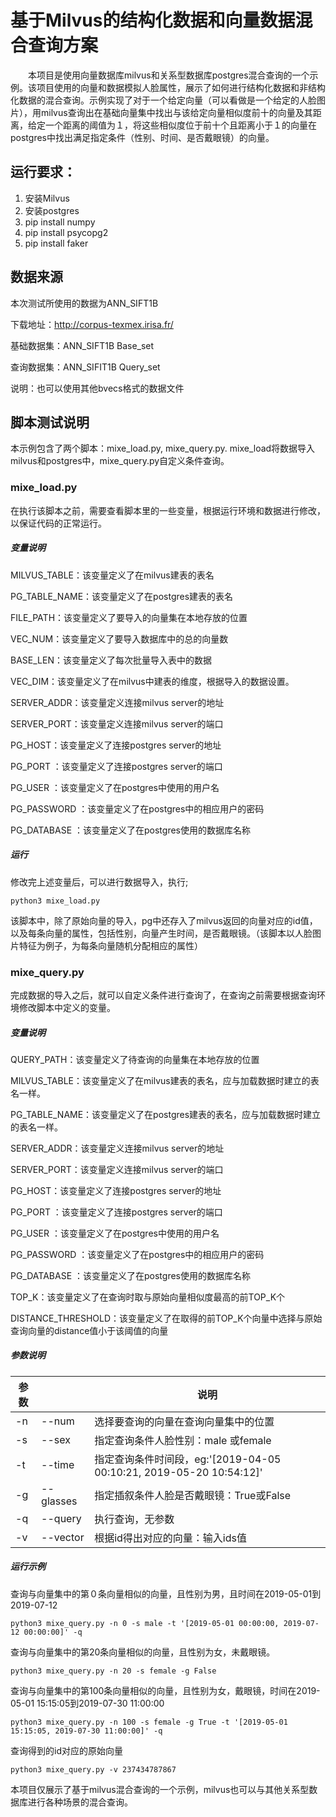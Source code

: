 # 基于Milvus的结构化数据和向量数据混合查询方案

　　本项目是使用向量数据库milvus和关系型数据库postgres混合查询的一个示例。该项目使用的向量和数据模拟人脸属性，展示了如何进行结构化数据和非结构化数据的混合查询。示例实现了对于一个给定向量（可以看做是一个给定的人脸图片），用milvus查询出在基础向量集中找出与该给定向量相似度前十的向量及其距离，给定一个距离的阈值为１，将这些相似度位于前十个且距离小于１的向量在postgres中找出满足指定条件（性别、时间、是否戴眼镜）的向量。

## 运行要求：

1. 安装Milvus
2. 安装postgres
3. pip install numpy
4. pip install psycopg2
5. pip install faker

## 数据来源

本次测试所使用的数据为ANN_SIFT1B

下载地址：<http://corpus-texmex.irisa.fr/>

基础数据集：ANN_SIFT1B Base_set

查询数据集：ANN_SIFIT1B Query_set

说明：也可以使用其他bvecs格式的数据文件

## 脚本测试说明

本示例包含了两个脚本：mixe_load.py, mixe_query.py. mixe_load将数据导入milvus和postgres中，mixe_query.py自定义条件查询。

### mixe_load.py

在执行该脚本之前，需要查看脚本里的一些变量，根据运行环境和数据进行修改，以保证代码的正常运行。

##### 变量说明

MILVUS_TABLE：该变量定义了在milvus建表的表名

PG_TABLE_NAME：该变量定义了在postgres建表的表名

FILE_PATH：该变量定义了要导入的向量集在本地存放的位置

VEC_NUM：该变量定义了要导入数据库中的总的向量数

BASE_LEN：该变量定义了每次批量导入表中的数据

VEC_DIM：该变量定义了在milvus中建表的维度，根据导入的数据设置。

SERVER_ADDR：该变量定义连接milvus server的地址

SERVER_PORT：该变量定义连接milvus server的端口

PG_HOST：该变量定义了连接postgres server的地址

PG_PORT ：该变量定义了连接postgres server的端口

PG_USER ：该变量定义了在postgres中使用的用户名

PG_PASSWORD ：该变量定义了在postgres中的相应用户的密码

PG_DATABASE ：该变量定义了在postgres使用的数据库名称

##### 运行

修改完上述变量后，可以进行数据导入，执行;

```shell
python3 mixe_load.py
```

该脚本中，除了原始向量的导入，pg中还存入了milvus返回的向量对应的id值，以及每条向量的属性，包括性别，向量产生时间，是否戴眼镜。（该脚本以人脸图片特征为例子，为每条向量随机分配相应的属性）

### mixe_query.py

完成数据的导入之后，就可以自定义条件进行查询了，在查询之前需要根据查询环境修改脚本中定义的变量。

##### 变量说明

QUERY_PATH：该变量定义了待查询的向量集在本地存放的位置

MILVUS_TABLE：该变量定义了在milvus建表的表名，应与加载数据时建立的表名一样。

PG_TABLE_NAME：该变量定义了在postgres建表的表名，应与加载数据时建立的表名一样。

SERVER_ADDR：该变量定义连接milvus server的地址

SERVER_PORT：该变量定义连接milvus server的端口

PG_HOST：该变量定义了连接postgres server的地址

PG_PORT ：该变量定义了连接postgres server的端口

PG_USER ：该变量定义了在postgres中使用的用户名

PG_PASSWORD ：该变量定义了在postgres中的相应用户的密码

PG_DATABASE ：该变量定义了在postgres使用的数据库名称

TOP_K：该变量定义了在查询时取与原始向量相似度最高的前TOP_K个

DISTANCE_THRESHOLD：该变量定义了在取得的前TOP_K个向量中选择与原始查询向量的distance值小于该阈值的向量

##### 参数说明

| 参数 |           | 说明                                                         |
| ---- | --------- | ------------------------------------------------------------ |
| -n   | --num     | 选择要查询的向量在查询向量集中的位置                         |
| -s   | --sex     | 指定查询条件人脸性别：male 或female                          |
| -t   | --time    | 指定查询条件时间段，eg:'[2019-04-05 00:10:21, 2019-05-20 10:54:12]' |
| -g   | --glasses | 指定插叙条件人脸是否戴眼镜：True或False                      |
| -q   | --query   | 执行查询，无参数                                             |
| -v   | --vector  | 根据id得出对应的向量：输入ids值                              |

##### 运行示例

查询与向量集中的第０条向量相似的向量，且性别为男，且时间在2019-05-01到2019-07-12

```shell
python3 mixe_query.py -n 0 -s male -t '[2019-05-01 00:00:00, 2019-07-12 00:00:00]' -q
```

查询与向量集中的第20条向量相似的向量，且性别为女，未戴眼镜。

```shell
python3 mixe_query.py -n 20 -s female -g False
```

查询与向量集中的第100条向量相似的向量，且性别为女，戴眼镜，时间在2019-05-01 15:15:05到2019-07-30 11:00:00

```shell
python3 mixe_query.py -n 100 -s female -g True -t '[2019-05-01 15:15:05, 2019-07-30 11:00:00]' -q
```

查询得到的id对应的原始向量

```shell
python3 mixe_query.py -v 237434787867
```

本项目仅展示了基于milvus混合查询的一个示例，milvus也可以与其他关系型数据库进行各种场景的混合查询。

